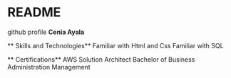 # README
github profile
**Cenia Ayala**

** Skills and Technologies**
Familiar with Html and Css
Familiar with SQL

** Certifications**
AWS Solution Architect 
Bachelor of Business Administration Management
